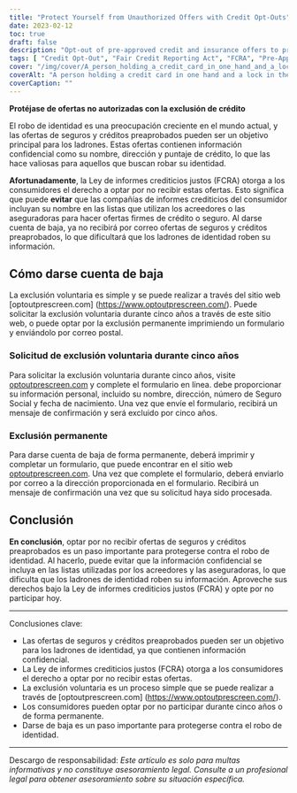 ```yaml
---
title: "Protect Yourself from Unauthorized Offers with Credit Opt-Outs"
date: 2023-02-12
toc: true
draft: false
description: "Opt-out of pre-approved credit and insurance offers to prevent consumer credit reporting companies from providing your information to businesses and reduce the risk of identity theft."
tags: [ "Credit Opt-Out", "Fair Credit Reporting Act", "FCRA", "Pre-Approved Offers", "Identity Theft Prevention", "Consumer Credit Reporting Companies"]
cover: "/img/cover/A_person_holding_a_credit_card_in_one_hand_and_a_lock.png"
coverAlt: "A person holding a credit card in one hand and a lock in the other hand, with a concerned look on their face, as if they are worried about the safety of their personal information."
coverCaption: ""
---
```


 **Protéjase de ofertas no autorizadas con la exclusión de crédito**  El robo de identidad es una preocupación creciente en el mundo actual, y las ofertas de seguros y créditos preaprobados pueden ser un objetivo principal para los ladrones. Estas ofertas contienen información confidencial como su nombre, dirección y puntaje de crédito, lo que las hace valiosas para aquellos que buscan robar su identidad.  **Afortunadamente**, la Ley de informes crediticios justos (FCRA) otorga a los consumidores el derecho a optar por no recibir estas ofertas. Esto significa que puede **evitar** que las compañías de informes crediticios del consumidor incluyan su nombre en las listas que utilizan los acreedores o las aseguradoras para hacer ofertas firmes de crédito o seguro. Al darse cuenta de baja, ya no recibirá por correo ofertas de seguros y créditos preaprobados, lo que dificultará que los ladrones de identidad roben su información.  ## Cómo darse cuenta de baja  La exclusión voluntaria es simple y se puede realizar a través del sitio web [optoutprescreen.com] (https://www.optoutprescreen.com/). Puede solicitar la exclusión voluntaria durante cinco años a través de este sitio web, o puede optar por la exclusión permanente imprimiendo un formulario y enviándolo por correo postal.  ### Solicitud de exclusión voluntaria durante cinco años  Para solicitar la exclusión voluntaria durante cinco años, visite [optoutprescreen.com](https://www.optoutprescreen.com/) y complete el formulario en línea. debe proporcionar su información personal, incluido su nombre, dirección, número de Seguro Social y fecha de nacimiento. Una vez que envíe el formulario, recibirá un mensaje de confirmación y será excluido por cinco años.  ### Exclusión permanente  Para darse cuenta de baja de forma permanente, deberá imprimir y completar un formulario, que puede encontrar en el sitio web [optoutprescreen.com](https://www.optoutprescreen.com/). Una vez que complete el formulario, deberá enviarlo por correo a la dirección proporcionada en el formulario. Recibirá un mensaje de confirmación una vez que su solicitud haya sido procesada.  ## Conclusión **En conclusión**, optar por no recibir ofertas de seguros y créditos preaprobados es un paso importante para protegerse contra el robo de identidad. Al hacerlo, puede evitar que la información confidencial se incluya en las listas utilizadas por los acreedores y las aseguradoras, lo que dificulta que los ladrones de identidad roben su información. Aproveche sus derechos bajo la Ley de informes crediticios justos (FCRA) y opte por no participar hoy.  ________________________________________________________________________  Conclusiones clave:  - Las ofertas de seguros y créditos preaprobados pueden ser un objetivo para los ladrones de identidad, ya que contienen información confidencial. - La Ley de informes crediticios justos (FCRA) otorga a los consumidores el derecho a optar por no recibir estas ofertas. - La exclusión voluntaria es un proceso simple que se puede realizar a través de [optoutprescreen.com] (https://www.optoutprescreen.com/). - Los consumidores pueden optar por no participar durante cinco años o de forma permanente. - Darse de baja es un paso importante para protegerse contra el robo de identidad.  ________________________________________________________________________  Descargo de responsabilidad: *Este artículo es solo para multas informativas y no constituye asesoramiento legal. Consulte a un profesional legal para obtener asesoramiento sobre su situación específica.*
